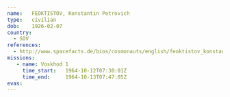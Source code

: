 ```yaml
---
name:	FEOKTISTOV, Konstantin Petrovich
type:	civilian
dob:	1926-02-07
country:
  - SOV
references:
  - http://www.spacefacts.de/bios/cosmonauts/english/feoktistov_konstantin.htm
missions:
   - name: Voskhod 1
     time_start:   1964-10-12T07:30:01Z
     time_end:     1964-10-13T07:47:05Z
evas:
---
```

